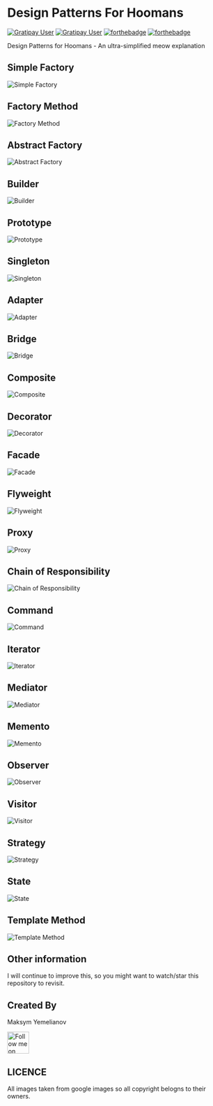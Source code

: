 # Design Patterns For Hoomans
[![Gratipay User](https://img.shields.io/gratipay/user/makmlnv.svg?style=flat-square)](https://gratipay.com/~makmlnv/)
[![Gratipay User](https://img.shields.io/badge/meow-meow-brightgreen.svg?style=flat-square)]()
[![forthebadge](http://forthebadge.com/badges/contains-cat-gifs.svg)](http://forthebadge.com)
[![forthebadge](http://forthebadge.com/badges/makes-people-smile.svg)](http://forthebadge.com)

Design Patterns for Hoomans - An ultra-simplified meow explanation




Simple Factory
--------------

![Simple Factory](https://s-media-cache-ak0.pinimg.com/736x/bc/0d/ed/bc0ded93094c5124f364f07852570655.jpg)

Factory Method
--------------

![Factory Method](https://s-media-cache-ak0.pinimg.com/originals/17/b2/7c/17b27cad32a0713048381872dc5bb91d.jpg)

Abstract Factory
----------------

![Abstract Factory](http://zfotos.smugmug.com/photos/216433888_tnEb7-M.jpg)

Builder
---------------

![Builder](http://orig12.deviantart.net/d793/f/2011/350/a/9/bob_cat_the_builder_by_captainscratch-d4jb2cd.jpg)

Prototype
------------

![Prototype](http://www.theonlinecentral.com/wp-content/uploads/2015/08/momma-cats-with-her-cute-mini-me-13.jpg)

Singleton
------------

![Singleton](http://i1.trekearth.com/photos/67146/alonecat.jpg)

Adapter
------------

![Adapter](http://vir4l.com/wp-content/uploads/2011/05/cat_group_pic.jpg)

Bridge
------------

![Bridge](http://www.cats.org.uk/uploads/branches/211/5507692-cat-m.jpg)

Composite
------------

![Composite]()

Decorator
------------

![Decorator](http://lisacall.com/images/2008/12/cat1.jpg)

Facade
------------

![Facade](http://cdn3-www.cattime.com/assets/uploads/2016/03/cats-politics-political-office.jpg)

Flyweight
------------

![Flyweight](https://media.giphy.com/media/cPZLux4Wb50tO/giphy.gif)

Proxy
------------

![Proxy](https://d.justpo.st/media/images/2016/03/12/orange-cat-hugging-another-cat-1457793327.jpg)

Chain of Responsibility
------------

![Chain of Responsibility](https://static1.squarespace.com/static/51baafcae4b06ac3549aa15d/t/55b0adc2e4b028f9ef816548/1437642184108/)

Command
------------

![Command](http://tonsofcats.com/wp-content/uploads/2013/08/Obey-my-command.jpg)

Iterator
------------

![Iterator](http://i.imgur.com/BiiYxNu.jpg)

Mediator
------------

![Mediator](http://images1.tickld.com/live/fb_826124.jpg)

Memento
------------

![Memento](http://files.dogster.com/pix/articles/a7e11fa3c256bdb2a2cd8f4039904c98_1272402064.jpg)

Observer
------------

![Observer](http://2.bp.blogspot.com/-J_p-AfLnNBI/U7pkNTDyJ8I/AAAAAAAAA2A/TGv1Ig6Bhxo/s1600/cat-in-box-14914.jpg)

Visitor
------------

![Visitor](http://oddstuffmagazine.com/wp-content/uploads/2011/10/lionvscat03.jpeg)

Strategy
------------

![Strategy](http://tmstudent.ru/uploads/redactor/2015/12/6de6dba6a97bce1d70e94bf93bffa51b.jpg)

State
------------

![State](http://home.exetel.com.au/fanderson/faid/images/fa054.jpg)

Template Method
------------

![Template Method](https://c7.staticflickr.com/2/1030/1431411478_a4caca635b.jpg)

Other information
------------------
I will continue to improve this, so you might want to watch/star this repository to revisit.

Created By
-------
Maksym Yemelianov

<a href="https://twitter.com/makmlnv">
<img alt="Follow me on Twitter"
src="http://i.imgur.com/Y6YCiG3.png" width="50"/>
</a>

LICENCE
-------------

All images taken from google images so all copyright belogns to their owners.
